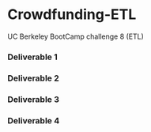 # Crowdfunding-ETL
UC Berkeley BootCamp challenge 8 (ETL)

### Deliverable 1

### Deliverable 2

### Deliverable 3

### Deliverable 4
